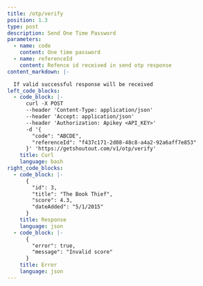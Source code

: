```yaml
---
title: /otp/verify
position: 1.3
type: post
description: Send One Time Password
parameters:
  - name: code
    content: One time password
  - name: referenceId
    content: Refence id received in send otp response
content_markdown: |-

  If valid successful response will be received
left_code_blocks:
  - code_block: |-
      curl -X POST
      --header 'Content-Type: application/json'
      --header 'Accept: application/json'
      --header 'Authorization: Apikey <API_KEY>'
      -d '{
        "code": "ABCDE",
        "referenceId": "f437c171-2d08-48c8-a4a2-92a6aff7e853"
      }' 'https://getshoutout.com/v1/otp/verify'
    title: Curl
    language: bash
right_code_blocks:
  - code_block: |-
      {
        "id": 3,
        "title": "The Book Thief",
        "score": 4.3,
        "dateAdded": "5/1/2015"
      }
    title: Response
    language: json
  - code_block: |-
      {
        "error": true,
        "message": "Invalid score"
      }
    title: Error
    language: json
---
```



